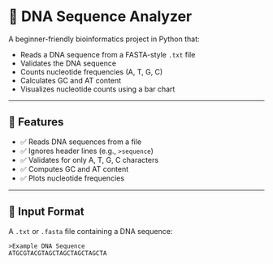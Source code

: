 # 🧬 DNA Sequence Analyzer

A beginner-friendly bioinformatics project in Python that:
- Reads a DNA sequence from a FASTA-style `.txt` file
- Validates the DNA sequence
- Counts nucleotide frequencies (A, T, G, C)
- Calculates GC and AT content
- Visualizes nucleotide counts using a bar chart

---

## 🚀 Features

- ✅ Reads DNA sequences from a file
- ✅ Ignores header lines (e.g., `>sequence`)
- ✅ Validates for only A, T, G, C characters
- ✅ Computes GC and AT content
- ✅ Plots nucleotide frequencies

---

## 📂 Input Format

A `.txt` or `.fasta` file containing a DNA sequence:
```text
>Example DNA Sequence
ATGCGTACGTAGCTAGCTAGCTAGCTA
